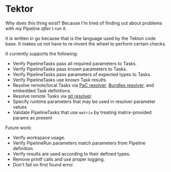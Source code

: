 # Tektor

Why does this thing exist? Because I'm tired of finding out about problems with my Pipeline *after*
I run it.

It is written in go because that is the language used by the Tekton code base. It makes us not have
to re-invent the wheel to perform certain checks.

It currently supports the following:

* Verify PipelineTasks pass all required parameters to Tasks.
* Verify PipelineTasks pass known parameters to Tasks.
* Verify PipelineTasks pass parameters of expected types to Tasks.
* Verify PipelineTasks use known Task results.
* Resolve remote/local Tasks via
  [PaC resolver](https://docs.openshift.com/pipelines/1.11/pac/using-pac-resolver.html),
  [Bundles resolver](https://tekton.dev/docs/pipelines/bundle-resolver/), and embedded Task
  definitions.
* Resolve remote Tasks via [git resolver](https://tekton.dev/docs/pipelines/git-resolver/).
* Specify runtime parameters that may be used in resolver parameter values
* Validate PipelineTasks that use `matrix` by treating matrix-provided params as present

Future work:

* Verify workspace usage.
* Verify PipelineRun parameters match parameters from Pipeline definition.
* Verify results are used according to their defined types.
* Remove printf calls and use proper logging.
* Don't fail on first found error.

